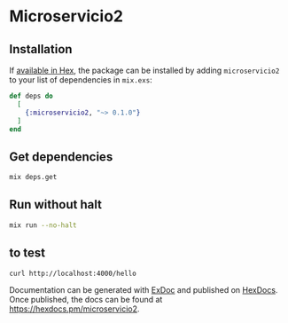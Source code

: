 # Microservicio2

## Installation

If [available in Hex](https://hex.pm/docs/publish), the package can be installed
by adding `microservicio2` to your list of dependencies in `mix.exs`:

```elixir
def deps do
  [
    {:microservicio2, "~> 0.1.0"}
  ]
end
```

## Get dependencies
```bash
mix deps.get 
```

## Run without halt

```bash
mix run --no-halt    
```

## to test 
```bash
curl http://localhost:4000/hello 
```

Documentation can be generated with [ExDoc](https://github.com/elixir-lang/ex_doc)
and published on [HexDocs](https://hexdocs.pm). Once published, the docs can
be found at <https://hexdocs.pm/microservicio2>.

